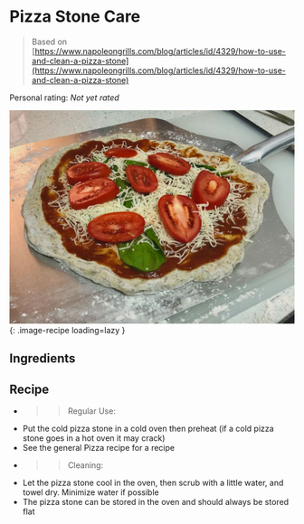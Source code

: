 <!-- Needs Manual Review -->

<!-- Do not modify sections with "AUTO-*". They are updated by make.py -->

# Pizza Stone Care

> Based on [https://www.napoleongrills.com/blog/articles/id/4329/how-to-use-and-clean-a-pizza-stone](https://www.napoleongrills.com/blog/articles/id/4329/how-to-use-and-clean-a-pizza-stone)

<!-- rating=0; (User can specify rating on scale of 1-5) -->
<!-- AUTO-UserRating -->
Personal rating: *Not yet rated*
<!-- /AUTO-UserRating -->

<!-- name_image=pizza_stone_care.jpeg; (User can specify image name) -->
<!-- AUTO-Image -->
![pizza_stone_care.jpeg](./pizza_stone_care.jpeg){: .image-recipe loading=lazy }
<!-- /AUTO-Image -->

## Ingredients



## Recipe

* >> Regular Use:
* Put the cold pizza stone in a cold oven then preheat (if a cold pizza stone goes in a hot oven it may crack)
* See the general Pizza recipe for a recipe
* >> Cleaning:
* Let the pizza stone cool in the oven, then scrub with a little water, and towel dry. Minimize water if possible
* The pizza stone can be stored in the oven and should always be stored flat
